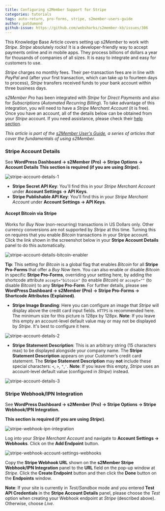 ```yaml
---
title: Configuring s2Member Support for Stripe
categories: tutorials
tags: auto-return, pro-forms, stripe, s2member-users-guide
author: patdumond
github-issue: https://github.com/websharks/s2member-kb/issues/306
---
```


This Knowledge Base Article covers setting up *s2Member* to work with *Stripe*. *Stripe* absolutely rocks! It is a developer-friendly way to accept payments online and in mobile apps. They process billions of dollars a year for thousands of companies of all sizes. It is easy to integrate and easy for customers to use.

*Stripe* charges no monthly fees. Their per-transaction fees are in line with *PayPal* and (after your first transaction, which can take up to fourteen days to process), *Stripe*  transfers received funds to your bank account within three business days. 

*s2Member Pro* has been integrated with *Stripe* for *Direct Payments* and also for *Subscriptions* (*Automated Recurring Billing*). To take advantage of this integration, you will need to have a *Stripe Merchant Account* (it is free). Once you have an account, all of the details below can be obtained from your *Stripe* account. If you need assistance, please check their [help section](http://www.s2member.com/r/stripe-help/).

*This article is part of the [s2Member User's Guide](http://s2member.com/kb/kb-tag/s2member-users-guide/), a series of articles that cover the fundamentals of using s2Member.*

### Stripe Account Details

See **WordPress Dashboard → s2Member (Pro) → Stripe Options → Account Details**
**This section is required (if you are using *Stripe*).**

![stripe-account-details-1](https://cloud.githubusercontent.com/assets/9320495/15786597/774754e6-298b-11e6-9617-4938d16369cc.jpg)

- **Stripe Secret API Key**: You'll find this in your *Stripe Merchant Account* under **Account Settings → API Keys**.
- **Stripe Publishable API Key**: You'll find this in your *Stripe Merchant Account* under **Account Settings → API Keys**.

#### Accept Bitcoin via Stripe

Works for *Buy Now* (non-recurring) transactions in US Dollars only. Other currency conversions are not supported by *Stripe* at this time. Turning this on requires that you enable *Bitcoin* transactions in your Stripe account. Click the link shown in the screenshot below in your **Stripe Account Details** panel to do this automatically.

![stripe-account-details-bitcoin-enabler](https://cloud.githubusercontent.com/assets/9320495/15786676/f3a9d40a-298b-11e6-8350-08b34c0249c8.jpg)

**Tip**: This setting for *Bitcoin* is a global flag that enables *Bitcoin* for all **Stripe Pro-Forms** that offer a *Buy Now* item. You can also enable or disable *Bitcoin* in specific **Stripe Pro-Forms**, overriding your setting here, by adding the shortcode attribute `accept="bitcoin"` (to enable *Bitcoin*) or `accept=""` (to disable *Bitcoin*) to any **Stripe Pro-Form**. For further details, please see **WordPress Dashboard → s2Member (Pro) → Stripe Pro-Forms → Shortcode Attributes (Explained)**.

- **Stripe Image Branding**: Here you can configure an image that *Stripe* will display above the credit card input fields. `HTTPS` is recommended here. The minimum size for this picture is 128px  by 128px. **Note**: If you leave this empty an account-level default value may or may not be displayed by *Stripe*. It's best to configure it here.

![stripe-account-details-2](https://cloud.githubusercontent.com/assets/9320495/15786688/fed68d28-298b-11e6-91cf-ed0a8b2bd138.jpg)

- **Stripe Statement Description**: This is an arbitrary string (15 characters max) to be displayed alongside your company name. The **Stripe Statement Description** appears on your Customer’s credit card statement. The **Stripe Statement Description** may **not** include these special characters: `<`, `>`, `"`,`'`. **Note**: If you leave this empty, *Stripe* uses an account-level default value (configured in *Stripe*) instead.

![stripe-account-details-3](https://cloud.githubusercontent.com/assets/9320495/15786708/12287f58-298c-11e6-938e-92dceffc8b5a.jpg)

### Stripe Webhook/IPN Integration

See **WordPress Dashboard → s2Member (Pro) → Stripe Options → Stripe Webhook/IPN Integration.**

**This section is required (if you are using *Stripe*)**. 

![stripe-webhook-ipn-integration](https://cloud.githubusercontent.com/assets/9320495/15786715/1c7fd6f4-298c-11e6-9b86-e6dfff0c37c7.jpg)

Log into your *Stripe Merchant Account* and navigate to **Account Settings → Webhooks**. Click on the **Add Endpoint** button.

![stripe-webhook-account-settings-webhooks](https://cloud.githubusercontent.com/assets/9320495/15786718/2291dca4-298c-11e6-91f3-cf28a23c86b6.jpg)

Copy the **Stripe Webhook URL** shown on the **s2Member Stripe Webhook/IPN Integration** panel to the **URL** field on the pop-up window at *Stripe*. Click the **Create Endpoint** button and then click the **Done** button on the **Endpoints** window.

**Note**: If your site is currently in *Test/Sandbox* mode and you entered **Test API Credentials** in the **Stripe Account Details** panel, please choose the *Test* option when creating your Webhook endpoint at *Stripe* (described above). Otherwise, choose *Live*.